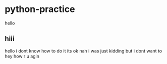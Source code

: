 # python-practice
hello

## hiii
hello
i dont know how to do it 
its ok 
nah i was just kidding but i dont want to 
hey how r u agin 